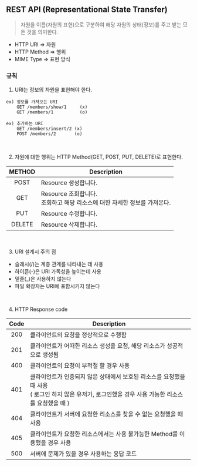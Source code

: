 ## REST API (Representational State Transfer)
> 자원을 이름(자원의 표현)으로 구분하여 해당 자원의 상태(정보)를 주고 받는 모든 것을 의미한다.

- HTTP URI => 자원
- HTTP Method => 행위
- MIME Type => 표현 방식

### 규칙
1. URI는 정보의 자원을 표현해야 한다.
  ```
  ex) 정보를 가져오는 URI
      GET /members/show/1     (x)
      GET /members/1          (o)

  ex) 추가하는 URI
      GET /members/insert/2 (x)
      POST /members/2       (o)
  ```
  <br/>

2. 자원에 대한 행위는 HTTP Method(GET, POST, PUT, DELETE)로 표현한다.

  | METHOD | Description |
  | :----: | ---- |
  | POST   | Resource 생성합니다. |
  | GET  	 | Resource 조회합니다. <br /> 조회하고 해당 리소스에 대한 자세한 정보를 가져온다. |
  | PUT	   | Resource 수정합니다. |
  | DELETE | Resource 삭제합니다. |
  <br/>

3. URI 설계시 주의 점
  - 슬래시(/)는 계층 관계를 나타내는 데 사용
  - 하이픈(-)은 URI 가독성을 높이는데 사용
  - 밑줄(\_)은 사용하지 않는다
  - 파일 확장자는 URI에 포함시키지 않는다
  <br/>

4. HTTP Response code

  | Code | Description |
  | :-----: | ---- |
  |   200   |	클라이언트의 요청을 정상적으로 수행함 |
  |   201   |	클라이언트가 어떠한 리소스 생성을 요청, 해당 리소스가 성공적으로 생성됨 |
  |   400   |	클라이언트의 요청이 부적절 할 경우 사용 |
  |   401   |	클라이언트가 인증되지 않은 상태에서 보호된 리소스를 요청했을 때 사용 <br/> ( 로그인 하지 않은 유저가, 로그인했을 경우 사용 가능한 리소스를 요청했을 때 ) |
  |   404   | 클라이언트가 서버에 요청한 리소스를 찾을 수 없는 요청했을 때 사용 |
  |   405   |	클라이언트가 요청한 리소스에서는 사용 불가능한 Method를 이용했을 경우 사용 |
  |   500   |	서버에 문제가 있을 경우 사용하는 응답 코드 |
  <br/>
